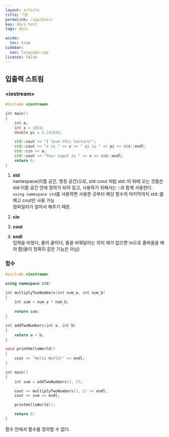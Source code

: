 ```yaml
---
layout: article
title: 기본
permalink: /cpp/basic
key: docs-test
tags: docs

aside:
  toc: true
sidebar:
  nav: language-cpp
license: false
---
```

<!--more-->
## 입출력 스트림  
### \<iostream>
```cpp
#include <iostream>

int main()
{
	int a;
	int x = 1024;
	double pi = 3.141592;

	std::cout << "I love this lecture!";
	std::cout << "x is " << x << " pi is " << pi << std::endl;
	std::cin >> a;
	std::cout << "Your input is " << x << std::endl;
	return 0;
}
```
1. __std__  
namespace(이름 공간, 명칭 공간)으로, std::cout 처럼 std::의 뒤에 오는 것들은 std 이름 공간 안에 정의가 되어 있고, 사용하기 위해서는 ::과 함께 사용한다.  
`using namespace std`를 사용하면 사용한 곳부터 해당 함수의 마지막까지 std::를 떼고 cout만 사용 가능  
컴파일러가 알아서 해주기 때문.  

2. __cin__

3. __cout__  

4. __endl__  
입력을 마쳤다, 줄의 끝이다, 줄을 바꿔달라는 의미
얘가 없으면 \n으로 줄바꿈을 해야 함(둘이 정확히 같은 기능은 아님)  

### 함수  
```cpp
#include <iostream>

using namespace std;

int multiplyTwoNumbers(int num_a, int num_b)
{
	int sum = num_a * num_b;
	
	return sum;
}

int addTwoNumbers(int a, int b)
{
	return a + b;
}

void printHelloWorld()
{
	cout << "Hello World!" << endl;
}

int main()
{
	int sum = addTwoNumbers(1, 2);

	cout << multiplyTwoNumbers(1, 2) << endl;
	cout << sum << endl;

	printHelloWorld();

	return 0;
}
```
함수 안에서 함수를 정의할 수 없다.  

